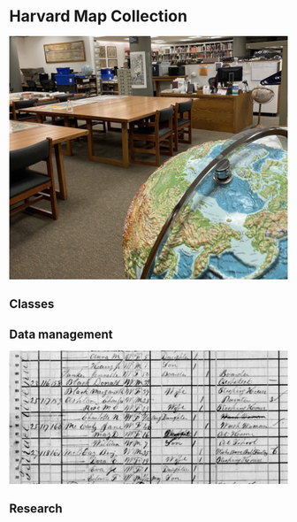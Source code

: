 # Harvard Map Collection

![Photograph of the Harvard Map Collection](media/map-collection.png)

## Classes

## Data management

![Screenshot from 1880 census](media/1880-census.png)


## Research